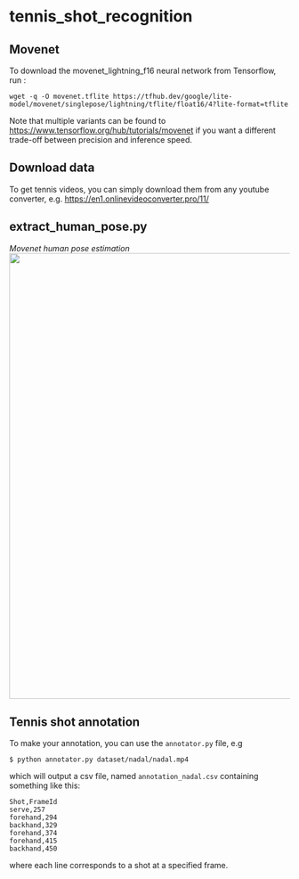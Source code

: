 # tennis_shot_recognition

## Movenet

To download the movenet_lightning_f16 neural network from Tensorflow, run :

```
wget -q -O movenet.tflite https://tfhub.dev/google/lite-model/movenet/singlepose/lightning/tflite/float16/4?lite-format=tflite
```

Note that multiple variants can be found to https://www.tensorflow.org/hub/tutorials/movenet if you want a different trade-off between precision and inference speed.

## Download data

To get tennis videos, you can simply download them from any youtube converter, e.g. https://en1.onlinevideoconverter.pro/11/

## extract_human_pose.py

<p>
<em>Movenet human pose estimation</em></br>
<img src="res/movenet_example.gif"  width="800" alt>
</p>

## Tennis shot annotation

To make your annotation, you can use the `annotator.py` file, e.g

```
$ python annotator.py dataset/nadal/nadal.mp4 
```

which will output a csv file, named `annotation_nadal.csv` containing something like this:

```
Shot,FrameId
serve,257
forehand,294
backhand,329
forehand,374
forehand,415
backhand,450
```

where each line corresponds to a shot at a specified frame.


